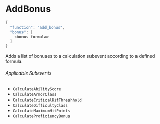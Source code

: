 # AddBonus

```c#
{
  "function": "add_bonus",
  "bonus": [
    <bonus formula>
  ]
}
```

Adds a list of bonuses to a calculation subevent according to a defined formula.

###### Applicable Subevents
- `CalculateAbilityScore`
- `CalculateArmorClass`
- `CalculateCriticalHitThreshhold`
- `CalculateDifficultyClass`
- `CalculateMaximumHitPoints`
- `CalculateProficiencyBonus`